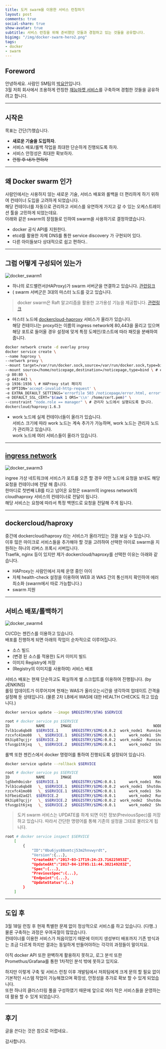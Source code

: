 ```yaml
---
title: 도커 swarm을 이용한 서비스 런칭하기
layout: post
comments: true
social-share: true
show-avatar: true
subtitle: 서비스 런칭을 위해 준비했던 것들과 경험하고 있는 것들을 공유합니다.
bigimg: "/img/docker-swarm-hero2.png"
tags:
- docker
- swarm
---
```


## Foreword
안녕하세요. 사람인 SM팀의 [박요안](https://yoanp.github.io/)입니다.  
3월 저희 회사에서 조용하게 런칭한 [재능마켓 서비스](https://www.otwojob.com)를 구축하며 경험한 것들을 공유하려고 합니다.

---

## 시작은
목표는 간단(?)했습니다.

* **새로운 기술을 도입하자.**
* 서비스 배포/롤백 작업을 최대한 단순하게 진행되도록 하자.
* 서비스 안정성은 최대한 확보하자.
* ~~런칭 후 내가 편하자~~

---

## 왜 Docker swarm 인가
사람인에서는 사용하지 않는 새로운 기술, 서비스 배포와 롤백을 더 편리하게 하기 위하여 컨테이너 도입을 고려하게 되었습니다.  
해당 컨테이너를 자동으로 관리하고 서비스를 유연하게 가지고 갈 수 있는 오케스트레이션 툴을 고민하게 되었는데요.  
아래와 같은 swarm의 장점들로 인하여 swarm을 사용하기로 결정하였습니다.

* docker 공식 API를 지원한다.
* etcd를 활용한 자체 DNS를 통한 service discovery 가 구현되어 있다.
* 다른 아이들보다 상대적으로 쉽고 편하다..

---

## 그럼 어떻게 구성되어 있는가

![docker_swarm1](/img/docker_swarm1.png)

* 하나의 로드밸런서(HAProxy)가 swarm 서버군을 연결하고 있습니다.  [관련링크](https://docs.docker.com/engine/swarm/ingress/#/configure-an-external-load-balancer)
* ( swarm 서버군은 3대의 마스터 노드를 갖고 있습니다.

>  docker swarm은 Raft 알고리즘을 활용한 고가용성 기능을 제공합니다. [관련링크](https://docs.docker.com/engine/swarm/how-swarm-mode-works/nodes/)

* 마스터 노드에 [ dockercloud-haproxy](https://github.com/docker/dockercloud-haproxy) 서비스가 올라가 있습니다.  
해당 컨테이너는 proxy라는 이름의 ingress network에 80,443을 올리고 있으며 해당 포트로 들어올 경우 설정에 맞게 특정 도메인/호스트에 따라 패킷을 분배하여 줍니다.


```bash
docker network create -d overlay proxy
docker service create \
--name haproxy \
--network proxy \
--mount target=/var/run/docker.sock,source=/var/run/docker.sock,type=bind \
--mount source=/home/noticepage,destination=/noticepage,type=bind \ # errorfile 을 위하여 에러페이지가 있는 폴더를 바인딩합니다.
-p 80:80 \
-p 443:443 \
-p 1936:1936 \ # HAProxy stat 페이지
-e OPTION='accept-invalid-http-request' \
-e EXTRA_DEFAULT_SETTINGS='errorfile 503 /noticepage/error.html, errorfile 502 /noticepage/error.html' \
-e DEFAULT_SSL_CERT="$(awk 1 ORS='\\n' /home/cert.pem)" \
--constraint "node.role == manager" \ # 관리자 노드에서 실행되도록 합니다.
dockercloud/haproxy:1.6.3
```


* work 노드에 실제 컨테이너들이 올라가 있습니다.  
서비스 크기에 따라 work 노드는 계속 추가가 가능하며, work 노드는 관리자 노드가 관리하고 있습니다.  
work 노드에 여러 서비스들이 올라가 있습니다.

---

## [ingress network](https://docs.docker.com/engine/swarm/ingress/)

![docker_swarm3](/img/docker_swarm3.png)

ingree 가상 네트워크에 서비스가 포트를 오픈 할 경우 어떤 노드에 요청을 보내도 해당 요청을 컨테이너에 전달 해 줍니다.  
한마디로 첫번째 LB를 타고 넘어온 요청은 swarm의 ingress network의 cloudhaproxy 서비스의 컨테이너로 전달이 됩니다.  
해당 서비스는 요청에 따라서 특정 백엔드로 요청을 전달해 주게 됩니다.


---

## dockercloud/haproxy
중간에 dockercloud/haproxy 라는 서비스가 올라가있는 것을 보실 수 있습니다.  
이후 많은 마이크로 서비스들을 추가해야 할 것을 고려하여 선택한 아이로 swarm을 지원하는 하나의 리버스 프록시 서버입니다.  
Traefik, nginx 등이 있지만 제가 dockercloud/haproxy를 선택한 이유는 아래와 같습니다.  

* HAProxy는 사람인에서 자체 운영 중인 아이
* 자체 health-check 설정을 이용하여 WEB 과 WAS 간의 통신까지 확인하여 에러 최소화 (swarm에서 따로 가능합니다.)
* swarm 지원


---

## 서비스 배포/롤백하기

![docker_swarm4](/img/docker_swarm4.png)

CI/CD는 젠킨스를 이용하고 있습니다.  
배포를 진행하게 되면 아래의 작업이 순차적으로 이루어집니다.  

* 소스 빌드
* (변경 된 소스를 적용한) 도커 이미지 빌드
* 이미지 Registry에 저장
* (Registry의 이미지를 사용하여) 서비스 배포

서비스 배포는 현재 단순하고도 확실하게 쉘 스크립트를 이용하여 진행됩니다. (by JENKINS)  
롤링 업데이트가 이루어지며 현재는 WAS가 올라오는시간을 생각하여 업데이트 간격을 설정해 둔 상태입니다. (물론 2차 LB에서 WAS에 대한 HEALTH CHECK도 하고 있습니다.)

```bash
docker service update --image $REGISTRY/$TAG $SERVICE
```

```bash
root # docker service ps $SERVICE
ID            NAME       IMAGE                                     NODE                           DESIRED STATE  CURRENT STATE            ERROR  PORTS
7vlb1cu6qbd8  $SERVICE.1      $REGISTRY/$IMG:0.0.2  work_node1  Running        Running 12 seconds ago
rzcxfc41mo08   \_ $SERVICE.1  $REGISTRY/$IMG:0.0.1      work_node1  Shutdown       Shutdown 12 seconds ago
0k3ip87qcjjr  $SERVICE.2      $REGISTRY/$IMG:0.0.2  work_node2  Running        Running 9 seconds ago
tfusgp1t6jxq   \_ $SERVICE.2  $REGISTRY/$IMG:0.0.1      work_node2  Shutdown       Shutdown 10 seconds ago
```

롤백 또한 젠킨스에서 docker 명령어를 통하여 진행되도록 설정되어 있습니다.

```bash
docker service update --rollback $SERVICE
```

```bash
root # docker service ps $SERVICE
ID            NAME       IMAGE                                     NODE                           DESIRED STATE  CURRENT STATE           ERROR  PORTS
lg5beh0oisbr  $SERVICE.1      $REGISTRY/$IMG:0.0.1      work_node1  Ready          Ready 1 second ago
7vlb1cu6qbd8   \_ $SERVICE.1  $REGISTRY/$IMG:0.0.2  work_node1  Shutdown       Running 1 second ago
rzcxfc41mo08   \_ $SERVICE.1  $REGISTRY/$IMG:0.0.1      work_node1  Shutdown       Shutdown 3 minutes ago
h3fbeid2ad2l  $SERVICE.2      $REGISTRY/$IMG:0.0.1      work_node2  Running        Running 1 second ago
0k3ip87qcjjr   \_ $SERVICE.2  $REGISTRY/$IMG:0.0.2  work_node2  Shutdown       Shutdown 2 seconds ago
tfusgp1t6jxq   \_ $SERVICE.2  $REGISTRY/$IMG:0.0.1      work_node2  Shutdown       Shutdown 3 minutes ago
```

> 도커 swarm 서비스는 UPDATE를 하게 되면 이전 정보(PreviousSpec)를 저장하고 있습니다.
> 따라서 간단한 명령어를 통해 기존의 설정을 그대로 불러오게 됩니다.

```bash
root # docker service inspect $SERVICE
    [
        {
            "ID":"0bu6jys88xmtcj53m2hnvwyrdt",
            "Version":{...},
            "CreatedAt":"2017-03-17T19:24:23.716225053Z",
            "UpdatedAt":"2017-04-13T05:11:44.382149283Z",
            "Spec":{...},
            "PreviousSpec":{...},
            "Endpoint":{...},
            "UpdateStatus":{..}
        }
    ]
```

---

## 도입 후
3월 18일 런칭 후 현재 특별한 문제 없이 정상적으로 서비스를 하고 있습니다. (다행..)  
물론 구축하는 과정은 우여곡절이 많았습니다.  
컨테이너를 이용한 서비스가 처음이었기 때문에 이미지 생성부터 배포까지 기존 방식과는 조금 다르게 하지만 결과는 동일하게 만들어야하는 각각의 과정들이 말이지요.  

아직 docker API 또한 완벽하게 활용하지 못하고, 로그 분석 또한 Promethus/Grafana를 통한 1차적인 분석 밖에 못하고 있지요.  

하지만 이렇게 구축 및 서비스 런칭 이후 개발팀에서 저희팀에게 크게 문의 할 필요 없이 기본적인 시스템 작업이 가능해졌으며 확장성, 안정성을 추가로 확보 할 수 있게 되었습니다.  
또한 하나의 클러스터링 풀을 구성하였기 때문에 앞으로 여러 작은 서비스들을 운영하는데 활용 할 수 있게 되었습니다.  


---

## 후기
글을 쓴다는 것은 참으로 어렵네요..  

감사합니다.